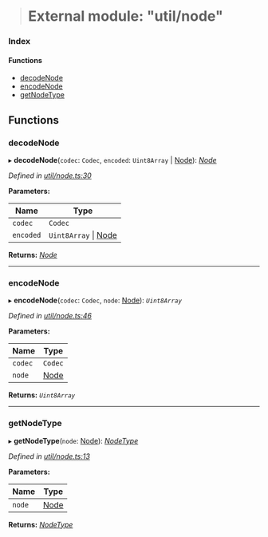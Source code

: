 > # External module: "util/node"

### Index

#### Functions

* [decodeNode](_util_node_.md#decodenode)
* [encodeNode](_util_node_.md#encodenode)
* [getNodeType](_util_node_.md#getnodetype)

## Functions

###  decodeNode

▸ **decodeNode**(`codec`: `Codec`, `encoded`: `Uint8Array` | [Node](_types_.md#node)): *[Node](_types_.md#node)*

*Defined in [util/node.ts:30](https://github.com/polkadot-js/common/blob/0ec2dae/packages/trie-db/src/util/node.ts#L30)*

**Parameters:**

Name | Type |
------ | ------ |
`codec` | `Codec` |
`encoded` | `Uint8Array` \| [Node](_types_.md#node) |

**Returns:** *[Node](_types_.md#node)*

___

###  encodeNode

▸ **encodeNode**(`codec`: `Codec`, `node`: [Node](_types_.md#node)): *`Uint8Array`*

*Defined in [util/node.ts:46](https://github.com/polkadot-js/common/blob/0ec2dae/packages/trie-db/src/util/node.ts#L46)*

**Parameters:**

Name | Type |
------ | ------ |
`codec` | `Codec` |
`node` | [Node](_types_.md#node) |

**Returns:** *`Uint8Array`*

___

###  getNodeType

▸ **getNodeType**(`node`: [Node](_types_.md#node)): *[NodeType](../enums/_types_.nodetype.md)*

*Defined in [util/node.ts:13](https://github.com/polkadot-js/common/blob/0ec2dae/packages/trie-db/src/util/node.ts#L13)*

**Parameters:**

Name | Type |
------ | ------ |
`node` | [Node](_types_.md#node) |

**Returns:** *[NodeType](../enums/_types_.nodetype.md)*